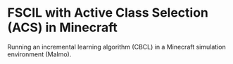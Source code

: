 # FSCIL with Active Class Selection (ACS) in Minecraft
Running an incremental learning algorithm (CBCL) in a Minecraft simulation environment (Malmo).
